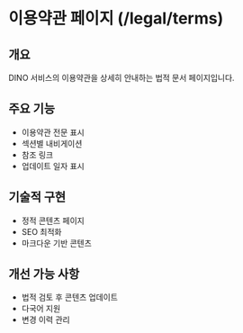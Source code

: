 # 이용약관 페이지 (/legal/terms)

## 개요

DINO 서비스의 이용약관을 상세히 안내하는 법적 문서 페이지입니다.

## 주요 기능

- 이용약관 전문 표시
- 섹션별 내비게이션
- 참조 링크
- 업데이트 일자 표시

## 기술적 구현

- 정적 콘텐츠 페이지
- SEO 최적화
- 마크다운 기반 콘텐츠

## 개선 가능 사항

- 법적 검토 후 콘텐츠 업데이트
- 다국어 지원
- 변경 이력 관리
